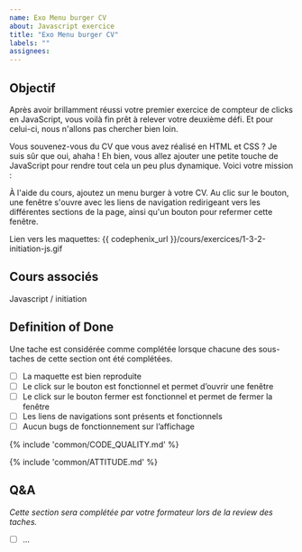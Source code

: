 ```yaml
---
name: Exo Menu burger CV
about: Javascript exercice
title: "Exo Menu burger CV"
labels: ""
assignees:
---
```


## Objectif

Après avoir brillamment réussi votre premier exercice de compteur de clicks en JavaScript, vous voilà fin prêt à relever votre deuxième défi. Et pour celui-ci, nous n'allons pas chercher bien loin.

Vous souvenez-vous du CV que vous avez réalisé en HTML et CSS ? Je suis sûr que oui, ahaha ! Eh bien, vous allez ajouter une petite touche de JavaScript pour rendre tout cela un peu plus dynamique. Voici votre mission :

À l'aide du cours, ajoutez un menu burger à votre CV. Au clic sur le bouton, une fenêtre s'ouvre avec les liens de navigation redirigeant vers les différentes sections de la page, ainsi qu'un bouton pour refermer cette fenêtre.

Lien vers les maquettes: {{ codephenix_url }}/cours/exercices/1-3-2-initiation-js.gif

## Cours associés

Javascript / initiation

## Definition of Done

Une tache est considérée comme complétée lorsque chacune des sous-taches de cette section ont été complétées.

- [ ] La maquette est bien reproduite
- [ ] Le click sur le bouton est fonctionnel et permet d’ouvrir une fenêtre
- [ ] Le click sur le bouton fermer est fonctionnel et permet de fermer la fenêtre
- [ ] Les liens de navigations sont présents et fonctionnels
- [ ] Aucun bugs de fonctionnement sur l’affichage

{% include 'common/CODE_QUALITY.md' %}

{% include 'common/ATTITUDE.md' %}

## Q&A

_Cette section sera complétée par votre formateur lors de la review des taches._

- [ ] ...
